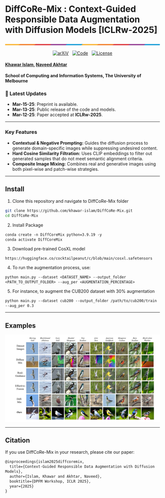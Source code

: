 # DiffCoRe-Mix : Context-Guided Responsible Data Augmentation with Diffusion Models [ICLRw-2025]
<p align="center">
    <img src="assets/placeholder.png" alt="DiffCoRe-Mix Overview">
</p>

<p align="center">
  <a href="https://arxiv.org/pdf/2503.10687"><img src="https://img.shields.io/badge/Paper-ICLR2025-blue" alt="arXiV"></a>&nbsp;&nbsp;
  <a href="https://github.com/khawar-islam/DiffCoRe-Mix"><img src="https://img.shields.io/badge/Code-GitHub-brightgreen" alt="Code"></a>&nbsp;&nbsp;
  <a href="LICENSE"><img src="https://img.shields.io/badge/License-MIT-yellowgreen" alt="License"></a>
</p>

#### [Khawar Islam](mailto:khawar.islam@student.unimelb.edu.au), [Naveed Akhtar](mailto:naveed.akhtar1@unimelb.edu.au)
#### **School of Computing and Information Systems, The University of Melbourne**


### 📢 Latest Updates
- **Mar-15-25**: Preprint is available.
- **Mar-13-25**: Public release of the code and models.
- **Mar-12-25**: Paper accepted at **ICLRw-2025**.


---


### Key Features

- **Contextual & Negative Prompting:** Guides the diffusion process to generate domain-specific images while suppressing undesired content.
- **Hard Cosine Similarity Filtration:** Uses CLIP embeddings to filter out generated samples that do not meet semantic alignment criteria.
- **Composite Image Mixing:** Combines real and generative images using both pixel-wise and patch-wise strategies.

---

## Install
1. Clone this repository and navigate to DiffCoRe-Mix folder
```bash
git clone https://github.com/khawar-islam/DiffCoRe-Mix.git
cd DiffCoRe-Mix
```

2. Install Package
```Shell
conda create -n DiffCoreMix python=3.9.19 -y
conda activate DiffCoreMix
```

3. Download pre-trained CosXL model
```
https://huggingface.co/cocktailpeanut/c/blob/main/cosxl.safetensors
```

4. To run the augmentation process, use:
```
python main.py --dataset <DATASET_NAME> --output_folder <PATH_TO_OUTPUT_FOLDER> --aug_per <AUGMENTATION_PERCENTAGE>
```

5. For instance, to augment the CUB200 dataset with 30% augmentation
```
python main.py --dataset cub200 --output_folder /path/to/cub200/train --aug_per 0.3
```
---

## Examples
<p align="center">
    <img src="assets/diversity.jpg" alt="DiffCoRe-Mix Overview">
</p>

---

## Citation

If you use DiffCoRe-Mix in your research, please cite our paper:
```
@inproceedings{islam2025diffcoremix,
  title={Context-Guided Responsible Data Augmentation with Diffusion Models},
  author={Islam, Khawar and Akhtar, Naveed},
  booktitle={DPFM Workshop, ICLR 2025},
  year={2025}
}
```
